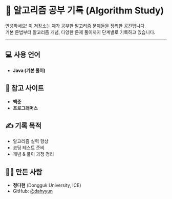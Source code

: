 # 📘 알고리즘 공부 기록 (Algorithm Study)

안녕하세요! 이 저장소는 제가 공부한 알고리즘 문제들을 정리한 공간입니다.  
기본 문법부터 알고리즘 개념, 다양한 문제 풀이까지 단계별로 기록하고 있습니다.

---

## 💻 사용 언어
- **Java (기본 풀이)**

## 🔗 참고 사이트
- **백준**
- **프로그래머스**

## ✍️ 기록 목적
- 알고리즘 실력 향상
- 코딩 테스트 준비
- 개념 & 풀이 과정 정리

## 🙋‍♂️ 만든 사람
- **정다현** (Dongguk University, ICE)
- GitHub: [@dahyyun](https://github.com/dahyyun?tab=repositories)